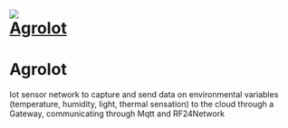 <h1 align=“center”>
<img src=“.logo.png”/><br/>
<a href="https://telemetry-iot.herokuapp.com/">AgroIot</a>
</h1>

# AgroIot
Iot sensor network to capture and send data on environmental variables (temperature, humidity, light, thermal sensation) to the cloud through a Gateway, communicating through Mqtt and RF24Network
